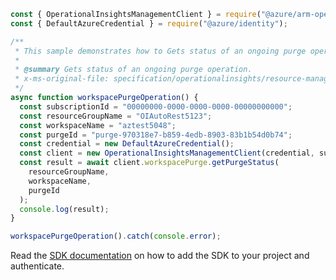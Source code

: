```javascript
const { OperationalInsightsManagementClient } = require("@azure/arm-operationalinsights");
const { DefaultAzureCredential } = require("@azure/identity");

/**
 * This sample demonstrates how to Gets status of an ongoing purge operation.
 *
 * @summary Gets status of an ongoing purge operation.
 * x-ms-original-file: specification/operationalinsights/resource-manager/Microsoft.OperationalInsights/stable/2020-08-01/examples/WorkspacesPurgeOperation.json
 */
async function workspacePurgeOperation() {
  const subscriptionId = "00000000-0000-0000-0000-00000000000";
  const resourceGroupName = "OIAutoRest5123";
  const workspaceName = "aztest5048";
  const purgeId = "purge-970318e7-b859-4edb-8903-83b1b54d0b74";
  const credential = new DefaultAzureCredential();
  const client = new OperationalInsightsManagementClient(credential, subscriptionId);
  const result = await client.workspacePurge.getPurgeStatus(
    resourceGroupName,
    workspaceName,
    purgeId
  );
  console.log(result);
}

workspacePurgeOperation().catch(console.error);
```

Read the [SDK documentation](https://github.com/Azure/azure-sdk-for-js/blob/%40azure%2Farm-operationalinsights_8.0.1/sdk/operationalinsights/arm-operationalinsights/README.md) on how to add the SDK to your project and authenticate.

